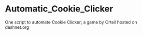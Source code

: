 # Automatic_Cookie_Clicker
One script to automate Cookie Clicker; a game by Orteil hosted on dashnet.org
